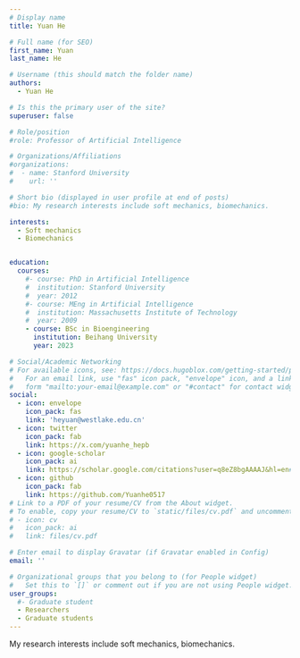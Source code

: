 ```yaml
---
# Display name
title: Yuan He

# Full name (for SEO)
first_name: Yuan
last_name: He

# Username (this should match the folder name)
authors:
  - Yuan He

# Is this the primary user of the site?
superuser: false

# Role/position
#role: Professor of Artificial Intelligence

# Organizations/Affiliations
#organizations:
#  - name: Stanford University
#    url: ''

# Short bio (displayed in user profile at end of posts)
#bio: My research interests include soft mechanics, biomechanics.

interests:
  - Soft mechanics
  - Biomechanics


education:
  courses:
    #- course: PhD in Artificial Intelligence
    #  institution: Stanford University
    #  year: 2012
    #- course: MEng in Artificial Intelligence
    #  institution: Massachusetts Institute of Technology
    #  year: 2009
    - course: BSc in Bioengineering
      institution: Beihang University
      year: 2023

# Social/Academic Networking
# For available icons, see: https://docs.hugoblox.com/getting-started/page-builder/#icons
#   For an email link, use "fas" icon pack, "envelope" icon, and a link in the
#   form "mailto:your-email@example.com" or "#contact" for contact widget.
social:
  - icon: envelope
    icon_pack: fas
    link: 'heyuan@westlake.edu.cn'
  - icon: twitter
    icon_pack: fab
    link: https://x.com/yuanhe_hepb
  - icon: google-scholar
    icon_pack: ai
    link: https://scholar.google.com/citations?user=q8eZ8bgAAAAJ&hl=en#
  - icon: github
    icon_pack: fab
    link: https://github.com/Yuanhe0517
# Link to a PDF of your resume/CV from the About widget.
# To enable, copy your resume/CV to `static/files/cv.pdf` and uncomment the lines below.
# - icon: cv
#   icon_pack: ai
#   link: files/cv.pdf

# Enter email to display Gravatar (if Gravatar enabled in Config)
email: ''

# Organizational groups that you belong to (for People widget)
#   Set this to `[]` or comment out if you are not using People widget.
user_groups:
  #- Graduate student
  - Researchers
  - Graduate students
---
```

My research interests include soft mechanics, biomechanics.
